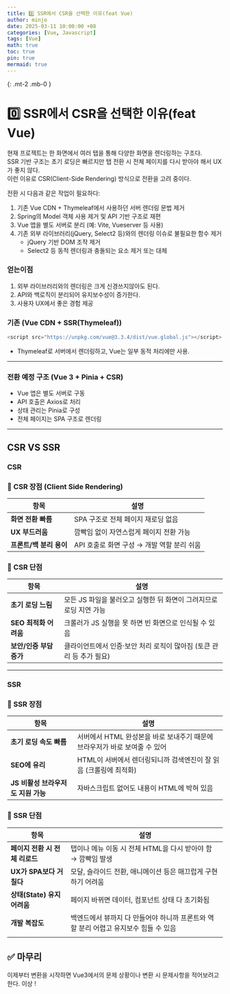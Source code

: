 ```yaml
---
title: 0️⃣ SSR에서 CSR을 선택한 이유(feat Vue)
author: minjo
date: 2025-03-11 10:00:00 +08
categories: [Vue, Javascript]
tags: [Vue]
math: true
toc: true
pin: true
mermaid: true
---
```


{: .mt-2 .mb-0 }

# 0️⃣ SSR에서 CSR을 선택한 이유(feat Vue)

현재 프로젝트는 한 화면에서 여러 탭을 통해 다양한 화면을 렌더링하는 구조다.  
SSR 기반 구조는 초기 로딩은 빠르지만 탭 전환 시 전체 페이지를 다시 받아야 해서 UX가 좋지 않다.  
이런 이유로 CSR(Client-Side Rendering) 방식으로 전환을 고려 중이다.

전환 시 다음과 같은 작업이 필요하다:

1. 기존 Vue CDN + Thymeleaf에서 사용하던 서버 렌더링 문법 제거
2. Spring의 Model 객체 사용 제거 및 API 기반 구조로 재편
3. Vue 앱을 별도 서버로 분리 (예: Vite, Vueserver 등 사용)
4. 기존 외부 라이브러리(jQuery, Select2 등)와의 렌더링 이슈로 불필요한 함수 제거
   - jQuery 기반 DOM 조작 제거
   - Select2 등 동적 렌더링과 충돌되는 요소 제거 또는 대체

### 얻는이점

1. 외부 라이브러리와의 렌더링은 크게 신경쓰지않아도 된다.
2. API와 백로직이 분리되어 유지보수성이 증가한다.
3. 사용자 UX에서 좋은 경험 제공

### 기존 (Vue CDN + SSR(Thymeleaf))

```javascript
<script src="https://unpkg.com/vue@3.3.4/dist/vue.global.js"></script>
```

- Thymeleaf로 서버에서 렌더링하고, Vue는 일부 동적 처리에만 사용.

---

### 전환 예정 구조 (Vue 3 + Pinia + CSR)

- Vue 앱은 별도 서버로 구동
- API 호출은 Axios로 처리
- 상태 관리는 Pinia로 구성
- 전체 페이지는 SPA 구조로 렌더링

---

## CSR VS SSR

### CSR

### 🔵 CSR 장점 (Client Side Rendering)

| 항목                    | 설명                                       |
| ----------------------- | ------------------------------------------ |
| **화면 전환 빠름**      | SPA 구조로 전체 페이지 재로딩 없음         |
| **UX 부드러움**         | 깜빡임 없이 자연스럽게 페이지 전환 가능    |
| **프론트/백 분리 용이** | API 호출로 화면 구성 → 개발 역할 분리 쉬움 |

### 🔴 CSR 단점

| 항목                    | 설명                                                                 |
| ----------------------- | -------------------------------------------------------------------- |
| **초기 로딩 느림**      | 모든 JS 파일을 불러오고 실행한 뒤 화면이 그려지므로 로딩 지연 가능   |
| **SEO 최적화 어려움**   | 크롤러가 JS 실행을 못 하면 빈 화면으로 인식될 수 있음                |
| **보안/인증 부담 증가** | 클라이언트에서 인증·보안 처리 로직이 많아짐 (토큰 관리 등 추가 필요) |

---

### SSR

### 🔵 SSR 장점

| 항목                               | 설명                                                                       |
| ---------------------------------- | -------------------------------------------------------------------------- |
| **초기 로딩 속도 빠름**            | 서버에서 HTML 완성본을 바로 보내주기 때문에 브라우저가 바로 보여줄 수 있어 |
| **SEO에 유리**                     | HTML이 서버에서 렌더링되니까 검색엔진이 잘 읽음 (크롤링에 최적화)          |
| **JS 비활성 브라우저도 지원 가능** | 자바스크립트 없어도 내용이 HTML에 박혀 있음                                |

### 🔴 SSR 단점

| 항목                           | 설명                                                                                 |
| ------------------------------ | ------------------------------------------------------------------------------------ |
| **페이지 전환 시 전체 리로드** | 탭이나 메뉴 이동 시 전체 HTML을 다시 받아야 함 → 깜빡임 발생                         |
| **UX가 SPA보다 거칠다**        | 모달, 슬라이드 전환, 애니메이션 등은 매끄럽게 구현하기 어려움                        |
| **상태(State) 유지 어려움**    | 페이지 바뀌면 데이터, 컴포넌트 상태 다 초기화됨                                      |
| **개발 복잡도**                | 백엔드에서 뷰까지 다 만들어야 하니까 프론트와 역할 분리 어렵고 유지보수 힘들 수 있음 |
|                                |                                                                                      |

## ✅ 마무리

이제부터 변환을 시작하면 Vue3에서의 문제 상황이나 변환 시 문제사항을 적어보려고한다. 이상 !
